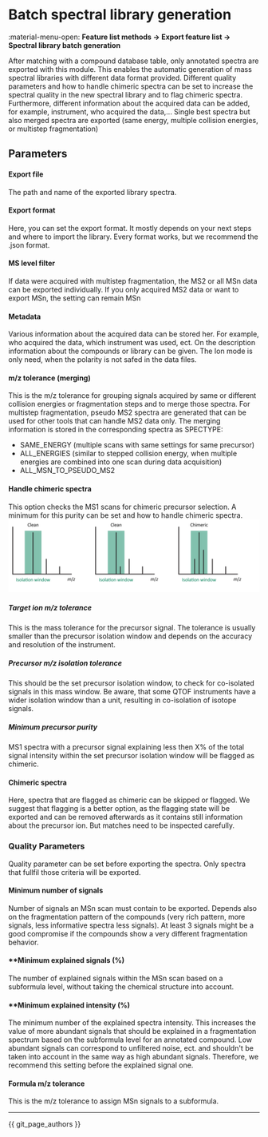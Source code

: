 # Batch spectral library generation

:material-menu-open: **Feature list methods → Export feature list → Spectral library batch generation** 

After matching with a compound database table, only annotated spectra are exported with this module.
This enables the automatic generation of mass spectral libraries with different data format provided.
Different quality parameters and how to handle chimeric spectra can be set to increase the 
spectral quality in the new spectral library and to flag chimeric spectra. Furthermore, different
information about the acquired data can be added, for example, instrument, who acquired the data,... 
Single best spectra but also merged spectra are exported (same energy, multiple collision energies,
or multistep fragmentation)

## Parameters



#### **Export file**

The path and name of the exported library spectra.

#### **Export format**

Here, you can set the export format. It mostly depends on your next steps and where to import the 
library. Every format works, but we recommend the .json format.

#### **MS level filter**

If data were acquired with multistep fragmentation, the MS2 or all MSn data can be exported individually.
If you only acquired MS2 data or want to export MSn, the setting can remain MSn
#### **Metadata**

Various information about the acquired data can be stored her. For example, who acquired the data, 
which instrument was used, ect. On the description information about the compounds or library can be
given. The Ion mode is only need, when the polarity is not safed in the data files. 

#### **m/z tolerance (merging)**

This is the m/z tolerance for grouping signals acquired by same or different collision energies or 
fragmentation steps and to merge those spectra. For multistep fragmentation, pseudo MS2 spectra are generated that can be used for
other tools that can handle MS2 data only. The merging information is stored in the corresponding 
spectra as SPECTYPE:
- SAME_ENERGY (multiple scans with same settings for same precursor)
- ALL_ENERGIES (similar to stepped collision energy, when multiple energies are combined
  into one scan during data acquisition)
- ALL_MSN_TO_PSEUDO_MS2

#### **Handle chimeric spectra**

This option checks the MS1 scans for chimeric precursor selection. A minimum for this purity can be
set and how to handle chimeric spectra.
![workflow_library_building_chimeric.png](workflow_library_building_chimeric.png)

##### **Target ion m/z tolerance** 

This is the mass tolerance for the precursor signal. The tolerance is usually smaller than the
precursor isolation window and depends on the accuracy and resolution of the instrument.

##### **Precursor m/z isolation tolerance** 

This should be the set precursor isolation window, to check for co-isolated signals in this mass 
window. Be aware, that some QTOF instruments have a wider isolation window than a unit, resulting
in co-isolation of isotope signals.

##### **Minimum precursor purity** 

MS1 spectra with a precursor signal explaining less then X% of the total signal intensity within 
the set precursor isolation window will be flagged as chimeric.

#### **Chimeric spectra**

Here, spectra that are flagged as chimeric can be skipped or flagged. We suggest that flagging is a
better option, as the flagging state will be exported and can be removed afterwards as it contains
still information about the precursor ion. But matches need to be inspected carefully.


### **Quality Parameters**

Quality parameter can be set before exporting the spectra. Only spectra that fullfil those criteria
will be exported.

#### **Minimum number of signals**

Number of signals an MSn scan must contain to be exported. Depends also on the fragmentation pattern
of the compounds (very rich pattern, more signals, less informative spectra less signals). At least
3 signals might be a good compromise if the compounds show a very different fragmentation behavior.

#### **Minimum explained signals (%)

The number of explained signals within the MSn scan based on a subformula level, without taking the
chemical structure into account.

#### **Minimum explained intensity (%)

The minimum number of the explained spectra intensity. This increases the value of more abundant signals
that should be explained in a fragmentation spectrum based on the subformula level for an 
annotated compound. Low abundant signals can correspond to unfiltered noise, ect. and shouldn't be
taken into account in the same way as high abundant signals. Therefore, we recommend this setting before
the explained signal one.

#### **Formula m/z tolerance**

This is the m/z tolerance to assign MSn signals to a subformula.

---


{{ git_page_authors }}
